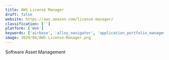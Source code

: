 ```yaml
---
title: AWS License Manager
draft: false 
website: https://aws.amazon.com/license-manager/
classification: ['']
platform: ['Web']
keywords: ['airbase', 'alloy_navigator', 'application_portfolio_management', 'aspera_smarttrack', 'axios_systems_assyst', 'blissfully', 'cherwell_it_asset_management', 'cleanshelf', 'flexnet_manager', 'freshservice', 'g2_track', 'genuity', 'license_dashboard', 'matrix42_software_asset_management', 'micro_focus_zenworks_asset_management', 'servicenow_application_portfolio_management', 'servicenow_software_asset_management', 'siftery_track_by_g2_crowd', 'software_manager', 'torii', 'vipfy', 'zylo']
image: 2020/04/AWS-License-Manager.png
---
```

Software Asset Management